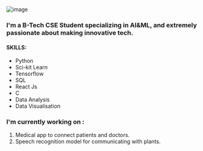 ![image](https://github.com/Haseebae/Haseebae/assets/75690804/dcf4bd28-b22f-4406-90a2-3270688dafd7)

### I'm a B-Tech CSE Student specializing in AI&ML, and extremely passionate about making innovative tech.
#### SKILLS:
- Python
- Sci-kit Learn
- Tensorflow
- SQL
- React Js
- C
- Data Analysis
- Data Visualisation

### I'm currently working on :
1. Medical app to connect patients and doctors.
2. Speech recognition model for communicating with plants.



